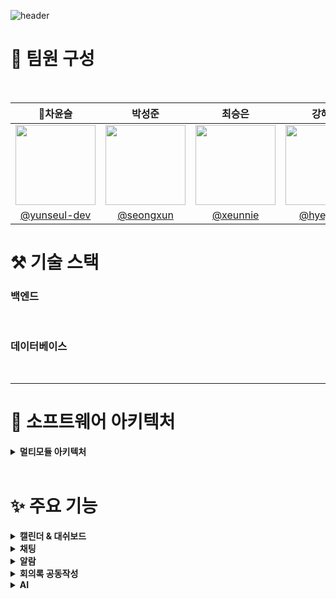 
![header](https://capsule-render.vercel.app/api?type=venom&color=auto&height=300&section=header&text=CalIT&fontSize=50&desc=📆Optimize%20Your%20Workspace%20Scrum%20Management&descAlignY=60)

# 👀 팀원 구성

<br>

|                    **👑차윤슬**                      |                  **박성준**                   |                 **최승은**                  |                     **강혜정**                     |             **지연희**              |
|:------------------------------------------------:|:------------------------------------------:|:----------------------------------------:|:-----------------------------------------------:|:--------------------------------:|
| <img src="https://github.com/user-attachments/assets/8d255376-5ae9-4685-8f11-cd4b18a4bb55" width="128px"/> | <img src="https://github.com/user-attachments/assets/f49055cf-2b4d-41ac-bb7d-98b47d257c4b" width="128px"/> | <img src="https://github.com/user-attachments/assets/21e6cee5-c2f0-4c94-9a0a-938053c5342b" width="128px"/> | <img src="https://github.com/user-attachments/assets/813020ee-ef97-4f44-becd-38ef55a778b1" width="128px"/> | <img src="https://github.com/user-attachments/assets/cefb90f7-237b-4613-b6e2-89e1c40c00f3" width="128px"/> |
| [@yunseul-dev](https://github.com/yunseul-dev) | [@seongxun](https://github.com/seongxun) | [@xeunnie](https://github.com/xeunnie) | [ @hyejeung](https://github.com/hyejeung) | [@Aqulog](https://github.com/Aqulog) |



# ⚒️ 기술 스택



### 백엔드
<img src="https://img.shields.io/badge/SpringBoot-181717?style=flat&logo=SpringBoot&logoColor=6DB33F&color=white" alt=""> <img src="https://img.shields.io/badge/Spring_Security-181717?style=flat&logo=SpringSecurity&logoColor=6DB33F&color=white" alt=""> <img src="https://img.shields.io/badge/JSON_Web_Tokens-181717?style=flat&logo=JSONWebTokens&logoColor=000000&color=white" alt=""> <img src="https://img.shields.io/badge/Spring-181717?style=flat&logo=Spring&logoColor=6DB33F&color=white" alt=""> <img src="https://img.shields.io/badge/Spring_Batch-181717?style=flat&logo=Spring&logoColor=6DB33F&color=white" alt=""> <img src="https://img.shields.io/badge/Apache_Kafka-181717?style=flat&logo=ApacheKafka&logoColor=231F20&color=white" alt=""> <img src="https://img.shields.io/badge/n8n-181717?style=flat&logo=n8n&logoColor=0F74E2&color=white" alt=""> <img src="https://img.shields.io/badge/Redis-181717?style=flat&logo=Redis&logoColor=DC382D&color=white" alt="">
### 데이터베이스
<img src="https://img.shields.io/badge/MariaDB-181717?style=flat&logo=MariaDB&logoColor=003545&color=white" alt=""> <img src="https://img.shields.io/badge/PostgreSQL-181717?style=flat&logo=PostgreSQL&logoColor=336791&color=white" alt=""> 


---



# 🎯 소프트웨어 아키텍처
<details>
  <summary><b>멀티모듈 아키텍처</b></summary>
  
  - 레이어드 아키텍처(Layerd Architecture)
  
  > 소프트웨어를 여러개의 계층으로 분리해서 설계하는 것

1. 레이어마다 정해진 역할이 있어서 레이어 간의 책임을 두고 분리해서 유지보수가 용이합니다.
2. 레이어 간의 의존 흐름이 일정합니다.
3. 새로운 기능을 개발할 때 통일된 흐름에 맞게 빠르게 개발이 가능합니다.

  - 멀티모듈 아키텍처(MultyModule Architecture)
  
  > 여러 개의 작은 단위의 Module을 만들어서 하나의 앱을 만드는 것
1. 공통 모듈을 여러 프로젝트에서 재사용할 수 있어 코드 중복을 줄일 수 있습니다.
2. 각 모듈이 독립적으로 개발되고 배포될 수 있어 개발 및 테스트의 효율성이 향상됩니다.
3. 기존 모듈을 확장하기 쉽기 때문에 전체 시스템의 복잡성을 효율적으로 관리 가능합니다.

   ![image](https://github.com/user-attachments/assets/82bd3499-57d8-4351-ba8d-20ab1c13213b)

   
  ### 레이어드 아키텍처 + 멀티모듈 아키텍처
  > 레이어드 아키텍처를 기반으로 API 서버와 공통 모듈로 구성된 멀티 모듈 구조를 채택 함으로써 API 서버는
> 주요 비지니스 로직을 담당하고,
> 공통 모듈은 엔티티와 같은 재사용 가능한 컴포넌트를 관리하여 모듈간의 중복을 줄이고 코드의 재사용성을 높였습니다.
</details>


<br>

# ✨ 주요 기능
<details>
  <summary><b>캘린더 & 대쉬보드</b></summary>
  <div markdown="1">

![image](https://github.com/user-attachments/assets/4f08ce80-c1fc-4777-ae44-edef10c648ad)


## 조회 기능 개선: JPQL에서 QueryDSL로의 전환

> 캘린더와 대시보드에서는 스프린트, 태스크, 회의 등 다양한 상황으로 조회가 필요했습니다. 조회 기능을 개선하기 위해 기존 JPQL 코드를 QueryDSL로 리팩토링하여 동적 쿼리를 적용함으로써, 코드의 가독성과 성능을 모두 향상시켰습니다.

### QueryDSL 전환의 장점

1. **동적 쿼리 작성 용이**
    
    QueryDSL은 코드 기반으로 쿼리를 작성하기 때문에, 조건에 따라 유연하게 동적 쿼리를 생성할 수 있습니다. 이를 통해 복잡한 조회 조건을 쉽게 처리할 수 있으며, 코드의 가독성도 높아집니다.
    
2. **컴파일 타임 안전성**
    
    JPQL은 문자열 기반이므로 런타임 오류가 발생할 가능성이 높습니다. 반면, QueryDSL은 Java 코드로 작성되기 때문에, 쿼리 작성 시점에 컴파일 타임에서 오류를 감지할 수 있기 때문에 코드의 안정성을 강화할 수 있습니다.
    
3. **복잡한 조인 처리의 간결화**
    
    QueryDSL은 엔티티 간의 조인이나 서브쿼리를 쉽게 표현할 수 있어, 복잡한 조회 로직을 간결하게 작성할 수 있습니다.
    
4. **N+1 문제 해결**
    
    QueryDSL을 사용하면 **페치 조인(Fetch Join)**을 통해 연관된 엔티티를 한 번의 쿼리로 함께 조회할 수 있습니다. 이를 통해 JPQL에서 자주 발생하는 N+1 문제를 방지하고, 데이터베이스 접근 횟수를 줄여 성능을 더욱 최적화할 수 있습니다.
    

### 성능 개선 사항

- **불필요한 데이터 조회 최소화**
    
    QueryDSL로 리팩토링하면서, 필요한 필드만 선택적으로 조회하도록 최적화했습니다. 이를 통해 데이터 전송량을 줄이고, 데이터베이스의 부하를 줄일 수 있었습니다.
    
- **쿼리 성능 향상 및 N+1 문제 해결**
    
    동적 쿼리를 작성할 때 조건을 유연하게 추가하고, 페치 조인을 사용해 연관된 엔티티를 한 번의 쿼리로 조회하여 N+1 문제를 해결했습니다. 그 결과, 조회 기능의 응답 속도가 크게 향상되었습니다.

  </div>
</details>

<details>
  <summary><b>채팅</b></summary>
  <div markdown="1">

### 1. WebSocket & STOMP
#### **사용 기술 및 적용 이유**

![stomp](https://github.com/user-attachments/assets/d546f308-987a-4ba3-8011-973d94144a63)

<br>

**WebSocket:** 실시간 양방향 통신을 지원하여, 채팅 시스템에서 사용자 간 빠르고 지속적인 메시지 교환이 가능합니다. <br>
**STOMP (Simple Text Oriented Messaging Protocol):** WebSocket 위에서 동작하는 메시징 프로토콜로, 메시지 라우팅을 유연하게 설정할 수 있습니다. **채팅방 ID**를 포함한 경로를 통해 각 채팅방의 구독자들에게 메시지를 정확하게 전달하는 데 활용됩니다.

#### 적용 예시

채팅방마다 `/sub/room/{chatRoomId}` 형식으로 구독 경로를 설정하여, 해당 채팅방에 속한 사용자들이 메시지를 실시간으로 주고받을 수 있게 하였습니다.
### 2. 메시지 전송 흐름
#### **메시지 처리 방식**

**웹소켓을 통한 전송:** 사용자가 웹소켓을 통해 특정 경로로 메시지를 전송합니다. <br>
**인메모리 브로커:** 전송된 메시지는 인메모리 브로커에서 카프카 프로듀서로 전달됩니다. <br>
**카프카 토픽 저장:** 프로듀서는 메시지를 토픽에 직렬화하여 저장합니다. <br>
**컨슈머 메시지 처리:** 컨슈머는 해당 토픽에서 메시지를 읽고 역직렬화한 후 다시 인메모리 브로커로 전달합니다. <br>
**구독자에게 메시지 전달:** 브로커는 메시지를 구독 경로에 맞춰 구독자들에게 실시간으로 전달합니다. <br>

### 3. Kafka
#### **사용 기술 및 적용 이유**

![kafka](https://github.com/user-attachments/assets/213ce4a8-202b-479d-b010-1607480929e5)

<br>

**확장성 및 신뢰성:** STOMP 기반의 세션 관리는 단일 서버 환경에서는 한계가 있었습니다. 다중 서버 환경에서 메시지 손실과 확장성 문제를 해결하기 위해 **Kafka**를 도입하였습니다. Kafka는 사용자가 다른 서버에 접속해도 메시지를 안정적으로 전달받을 수 있도록 해줍니다. <br>
**세션 관리:** 여러 서버를 운영하는 환경에서 Kafka를 통해 서버 간 세션을 관리하여, 메시지의 일관성과 신뢰성을 보장하였습니다.

#### 적용 예시
Kafka의 Pub-Sub 모델을 활용하여 동일한 토픽을 구독한 클라이언트들에게 안정적으로 메시지를 전송하고, 여러 서버 간의 세션 관리 문제를 해결하였습니다.

### 4. 개선 사항
#### Kafka 도입 후 성능 개선

STOMP만으로 운영 시 발생할 수 있는 확장성 문제와 메시지 손실 문제를 해결하였습니다. Kafka의 Pub-Sub 모델을 통해 서버 간 세션을 안정적으로 관리할 수 있었으며, 메시지 전송의 신뢰성을 크게 높였습니다.
    
  </div>
</details>
<details>
  <summary><b>알람</b></summary>
  <div markdown="1">


## Spring Batch를 통한 알람 기능 개선

> 기존에는 **`@Scheduled`** 어노테이션을 사용한 스케줄링 방식으로 리마인드 알람을 구현했지만, 서버 부하와 메모리 사용량 증가로 인해 안정적인 서비스 제공에 어려움이 있었습니다. 이를 해결하기 위해 Spring Batch를 도입하여 알람 기능을 개선했습니다.

### 배치 적용 후 개선 사항

1. **역할 분리**
    
    Spring Batch의 Job, Step, Chunk 구조를 사용하여 리마인드 알람 기능을 단계별로 구현했습니다. 각 알람 유형(회의, 스프린트, 태스크)에 대해 독립적인 배치 작업을 설정하여 관리함으로써 코드의 책임을 명확히 하고 작업의 독립성을 유지했습니다.
    
    - **ItemReader**: 데이터베이스에서 회의, 스프린트, 태스크의 마감일 기준으로 알람 대상 데이터를 조회합니다.
    - **ItemProcessor**: 데이터를 검증하고 알람 메시지에 필요한 정보를 가공하여, 알람 시점에 맞는 데이터를 설정합니다.
    - **ItemWriter**: 가공된 데이터를 Kafka를 통해 **`reminder-alarm`** 토픽으로 전송하여 알람 메시지를 처리합니다.
2. **부하 분산**
    - 알람 처리 로직을 독립적인 배치 서버로 분리해 메인 서버의 부하를 줄이고, 작업 분산을 통해 안정적인 서비스를 제공했습니다.
    - 배치 서버에서 발생하는 오류가 메인 서버에 미치는 영향을 최소화했습니다.
3. **확장성 강화**
    - Spring Batch는 배치 모듈에서 알람 메시지를 Kafka를 통해 API 서버로 전달하고, API 서버는 클라이언트에게 알람을 전송합니다.
    - 이는 배치 모듈과 실시간 알람 처리(SSE Emitter)의 의존성 문제를 해결하고, 모듈 간 결합도를 낮춰 확장성과 유연성을 높였습니다.
4. **Kubernetes CronJob을 통한 배치 스케줄링**
    - Kubernetes 환경에서 Spring Batch 작업을 주기적으로 실행하기 위해 CronJob을 사용했습니다.
    - CronJob을 통해 배치 작업을 정기적으로 실행하여 특정 시간에 맞춰 알람 기능을 수행했습니다.
  
   <img src="https://github.com/user-attachments/assets/c9c8d171-0eec-4994-8191-61fbcf3b764e" width="800" heigh="400" />


  
### 배치 적용 후 성능 비교

프로메테우스와 그라파나로 모니터링한 결과, 도입 전에는 알람 발생 시 CPU 사용량이 급증했으나, 도입 후에는 API 서버의 CPU 사용량이 감소하고 배치 서버에 부하가 분산되는 것을 확인할 수 있었습니다. 

**[배치 도입 전 테스트 결과]**

![image](https://github.com/user-attachments/assets/5677f68a-c56b-4199-97b9-fb4fce7e5469)

**[배치 도입 후 테스트 결과]**
![image](https://github.com/user-attachments/assets/bb925ba8-b415-4a81-b41c-609c2210672b)

- 분산 처리 환경을 구축한 결과, 배치 작업 중에도 다른 API 요청에 영향을 주지 않고 서버의 안정성을 유지할 수 있었습니다.
- 멀티스레드를 활용해 병렬 처리한 결과 알람 처리 속도를 11% 향상시켜 전반적인 시스템 성능을 최적화했습니다.


  </div>
</details>
<details>
  <summary><b>회의록 공동작성</b></summary>
  <div markdown="1">

## 1. Redis

### 인메모리 데이터베이스
- **Redis**는 디스크 기반의 RDB와 달리 **인메모리**에서 데이터를 처리하여 **훨씬 빠른 성능**을 제공합니다.
- 일반적인 인메모리 DB와 달리 Redis는 **영속성**을 지원하여, 장애 발생 시에도 데이터를 복구할 수 있습니다.

### 회의록 공동작성 기능에 Redis 적용 이유
- **빠른 읽기 작업**이 중요한 실시간 공동 작성 환경에 적합해서 선택하였습니다.

### Lookaside 캐시 패턴
- **캐시에서 먼저 데이터를 조회**하고, 데이터가 없을 경우 DB에서 조회하여 캐시에 저장하는 방식입니다.
- 반복적인 읽기 작업에서 **성능 향상**을 기대할 수 있으며, **DB 조회 빈도**를 줄여, 캐시를 활용한 효율적인 읽기 작업이 가능합니다.

## 2. Kafka

### 세션 관리 기능
- 서버를 2대 운영하는 환경에서 **Kafka**를 활용하여 세션 관리 기능을 구현하였습니다.
- 클라이언트 간의 원활한 통신을 위해 Kafka를 선택하였으며, **Pub-Sub 모델**을 기반으로 클라이언트 간에 메시지를 주고받습니다.

### Kafka의 장점
- 동일한 **토픽을 구독한 클라이언트들**에게 메시지를 전송하여, **메시지의 일관성**과 **신뢰성**을 보장합니다.
- **서버 간 세션 연결**를 유지할 수 있습니다.

## 3. 시스템 구성도

- **서버 간 세션 연결** 을 위해 kafka 를 활용해 클라이언트간의 연결을 유지시켰습니다.
- **성능 최적화** 를 위해 **LookaSide 패턴**을 적용하여 읽기 작업의 효율성을 높였습니다.

<img width="877" alt="스크린샷 2024-10-24 오후 9 34 26" src="https://github.com/user-attachments/assets/e4ad109f-fae3-47a1-8bdb-fa8ae98f4986">

## 4. REDIS 적용 후 성능 개선

**[REDIS 도입 전 테스트 결과]**

![성능개선전](https://github.com/user-attachments/assets/5cf1459a-61b7-4a71-a7fd-81f7599328d4)

- REDIS 를 도입하기 전 사용자가 작성할 때마다 DB에 업데이트가 되어 성능에 문제가 발생하였습니다.

**[REDIS 도입 후 테스트 결과]**

![성능개선후](https://github.com/user-attachments/assets/2478e3bc-3829-4681-9659-63cfb597c918)

- REDIS 를 도입해 평균 응답 시간이 총 65% 감소했으며, DB 성능 저하 문제도 해결하였습니다.




  </div>
</details>

<details>
  <summary><b>AI</b></summary>
  <div markdown="1">
    
## N8N? 🤔

**n8n**은 자동화된 워크플로우를 구성할 수 있는 오픈소스 툴로, 다양한 서비스와의 통합을 통해 복잡한 작업들을 시각적으로 간편하게 자동화할 수 있게 해줍니다. 특히 워크플로우의 커스텀 설정이 가능해, 필요에 따라 유연하게 구성할 수 있는 것이 큰 장점입니다.

**CalIT 프로젝트의 챗봇**은 이러한 **n8n**을 활용하여 구현되었습니다. <br>
**n8n**을 사용한 이유는 사용자로부터 검색된 **지식 정보**를 활용하여 **사실에 기반**한 답변을 생성하고, 최신 기술을 통합하여 성능을 최적화하기 위함입니다.

## 챗봇 구조

챗봇의 **기본 구조**는 다음과 같습니다:

![작성 워크플로우](https://github.com/user-attachments/assets/d26cfe96-38d0-4952-aed9-6b503e55ac9a)

1. **사용자 요청 처리**
   - 클라이언트가 서버에 메시지를 보내면, 서버는 n8n의 webhook을 호출하여 정의된 워크플로우를 실행합니다.

2. **워크플로우 실행**
   - 이 워크플로우 내에서 원하는 동작을 커스텀할 수 있기 때문에 CalIT 프로젝트의 구조에 맞도록 직접 설정하였습니다.
   - n8n의 자동화된 워크플로우를 사용하여, 최신 기술을 도입하고 성능을 최적화하였습니다.

## 구현된 워크플로우

### 📨 회의 자료 추천 워크플로우

![ai 회의 자료 추천](https://github.com/user-attachments/assets/2e37a546-6b28-42d3-8b5f-db38b1a0aeb4)

- 사용자가 회의 자료를 요청하면, 웹훅이 동작하고 데이터베이스에 접근하여 관련 정보를 받아옵니다.
- **Information Extractor**에서 중요한 키워드를 추출합니다.
- 이 키워드는 AI 에이전트가 Self API, Output Parser, OpenAI 모델을 통해 처리되며, JSON 형태로 서버에 전달됩니다.

### 📜 회의록 요약 워크플로우

![ai 회의록 요약](https://github.com/user-attachments/assets/f38039dc-5078-4c15-bca7-ee214cfde63f)

  - **Summarization Chain**은 긴 회의록이나 문서를 요약하고 핵심 내용을 추출하는 데 매우 유용합니다.
  - 이를 통해 AI 모델과 연동해 더 효율적이고 간결한 요약 작업을 구현하였습니다.

## 기대 효과

**n8n**을 활용한 자동화된 워크플로우는 단순히 지식을 검색하여 제공하는 것에 그치지 않고, AI와의 연동을 통해 더욱 풍부하고 신뢰성 있는 답변을 사용자에게 제공합니다. <br>
또한, **시각적인 워크플로우 빌더**를 통해 개발자와 비개발자 모두 쉽게 챗봇의 동작을 이해하고 수정할 수 있는 장점을 가지고 있습니다.


  </div>
</details>




